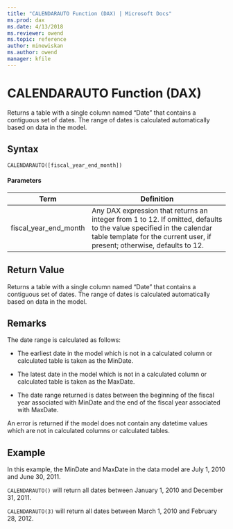 ```yaml
---
title: "CALENDARAUTO Function (DAX) | Microsoft Docs"
ms.prod: dax
ms.date: 4/13/2018
ms.reviewer: owend
ms.topic: reference
author: minewiskan
ms.author: owend
manager: kfile
---
```

# CALENDARAUTO Function (DAX)
  
Returns a table with a single column named “Date” that contains a contiguous set of dates. The range of dates is calculated automatically based on data in the model.  
  
## Syntax  
  
```  
CALENDARAUTO([fiscal_year_end_month])  
```  
  
#### Parameters  
  
|Term|Definition|  
|--------|--------------|  
|fiscal_year_end_month|Any DAX expression that returns an integer from 1 to 12. If omitted, defaults to the value specified in the calendar table template for the current user, if present; otherwise, defaults to 12.|  
  
## Return Value  
Returns a table with a single column named “Date” that contains a contiguous set of dates. The range of dates is calculated automatically based on data in the model.  
  
## Remarks  
The date range is calculated as follows:  
  
-   The earliest date in the model which is not in a calculated column or calculated table is taken as the MinDate.  
  
-   The latest date in the model which is not in a calculated column or calculated table is taken as the MaxDate.  
  
-   The date range returned is dates between the beginning of the fiscal year associated with MinDate and the end of the fiscal year associated with MaxDate.  
  
An error is returned if the model does not contain any datetime values which are not in calculated columns or calculated tables.  
  
## Example  
In this example, the MinDate and MaxDate in the data model are July 1, 2010 and June 30, 2011.  
  
`CALENDARAUTO()` will return all dates between January 1, 2010 and December 31, 2011.  
  
`CALENDARAUTO(3)` will return all dates between March 1, 2010 and February 28, 2012.  
  
